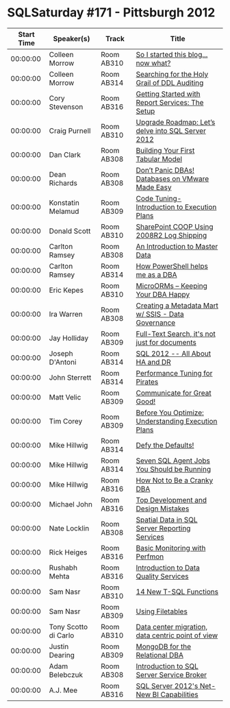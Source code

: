 # SQLSaturday #171 - Pittsburgh 2012
Start Time|Speaker(s)|Track|Title
---|---|---|---
00:00:00|Colleen Morrow|Room AB310|[So I started this blog... now what?](11771.md)
00:00:00|Colleen Morrow|Room AB314|[Searching for the Holy Grail of DDL Auditing](11772.md)
00:00:00|Cory Stevenson|Room AB316|[Getting Started with Report Services: The Setup ](11877.md)
00:00:00|Craig Purnell|Room AB310|[Upgrade Roadmap: Let’s delve into SQL Server 2012 ](12035.md)
00:00:00|Dan Clark|Room AB308|[Building Your First Tabular Model](12902.md)
00:00:00|Dean Richards|Room AB308|[Don’t Panic DBAs! Databases on VMware Made Easy](13046.md)
00:00:00|Konstatin Melamud|Room AB309|[Code Tuning- Introduction to Execution Plans ](13229.md)
00:00:00|Donald Scott|Room AB310|[SharePoint COOP Using 2008R2 Log Shipping](13370.md)
00:00:00|Carlton Ramsey|Room AB308|[An Introduction to Master Data](13650.md)
00:00:00|Carlton Ramsey|Room AB314|[How PowerShell helps me as a DBA](13651.md)
00:00:00|Eric Kepes|Room AB310|[MicroORMs – Keeping Your DBA Happy](13752.md)
00:00:00|Ira Warren|Room AB308|[Creating a Metadata Mart w/ SSIS - Data Governance](15503.md)
00:00:00|Jay Holliday|Room AB309|[Full-Text Search, it's not just for documents](16031.md)
00:00:00|Joseph D'Antoni|Room AB314|[SQL 2012 -- All About HA and DR](16174.md)
00:00:00|John Sterrett|Room AB314|[Performance Tuning for Pirates](17699.md)
00:00:00|Matt Velic|Room AB309|[Communicate for Great Good!](19875.md)
00:00:00|Tim Corey|Room AB309|[Before You Optimize: Understanding Execution Plans](20043.md)
00:00:00|Mike Hillwig|Room AB314|[Defy the Defaults!](20561.md)
00:00:00|Mike Hillwig|Room AB314|[Seven SQL Agent Jobs You Should be Running](20562.md)
00:00:00|Mike Hillwig|Room AB316|[How Not to Be a Cranky DBA](20563.md)
00:00:00|Michael John|Room AB316|[Top Development and Design Mistakes](20951.md)
00:00:00|Nate Locklin|Room AB308|[Spatial Data in SQL Server Reporting Services](21697.md)
00:00:00|Rick Heiges|Room AB316|[Basic Monitoring with Perfmon](22973.md)
00:00:00|Rushabh Mehta|Room AB316|[Introduction to Data Quality Services](23117.md)
00:00:00|Sam Nasr|Room AB310|[14 New T-SQL Functions](23828.md)
00:00:00|Sam Nasr|Room AB309|[Using Filetables](23829.md)
00:00:00|Tony Scotto di Carlo|Room AB310|[Data center migration, data centric point of view](27043.md)
00:00:00|Justin Dearing|Room AB309|[MongoDB for the Relational DBA](28337.md)
00:00:00|Adam Belebczuk|Room AB308|[Introduction to SQL Server Service Broker](8980.md)
00:00:00|A.J. Mee|Room AB316|[SQL Server 2012's Net-New BI Capabilities ](9106.md)

